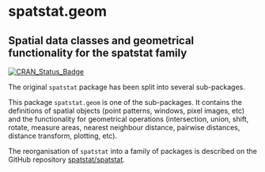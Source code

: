 # spatstat.geom

## Spatial data classes and geometrical functionality for the spatstat family

[![CRAN_Status_Badge](http://www.r-pkg.org/badges/version/spatstat.geom)](http://cran.r-project.org/web/packages/spatstat.geom) 

The original `spatstat` package has been split into
several sub-packages.

This package `spatstat.geom` is one of the
sub-packages. It contains the
definitions of spatial objects (point patterns, windows, pixel images, etc)
and the functionality for geometrical operations (intersection, union,
shift, rotate, measure areas, nearest neighbour distance,
pairwise distances, distance transform, plotting, etc).

The reorganisation of `spatstat` into a family of packages is described
on the GitHub repository
[spatstat/spatstat](https://github.com/spatstat/spatstat).